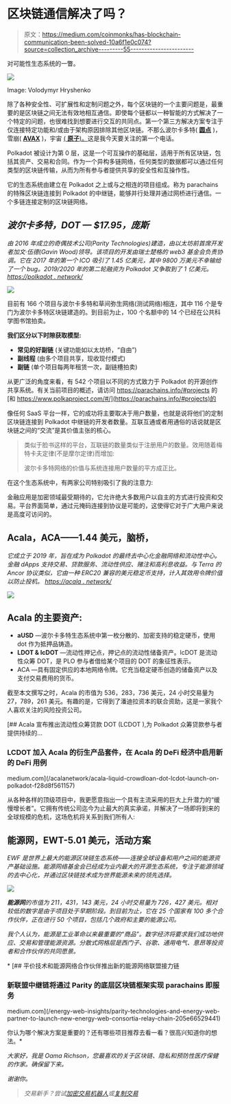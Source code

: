 # 区块链通信解决了吗？

> 原文：<https://medium.com/coinmonks/has-blockchain-communication-been-solved-10a6f1e0c074?source=collection_archive---------55----------------------->

对可能性生态系统的一瞥。

![](img/b367cc2f81aa5ab909fe8fe5a40dd898.png)

Image: Volodymyr Hryshenko

除了各种安全性、可扩展性和定制问题之外，每个区块链的一个主要问题是，最重要的是区块链之间无法有效地相互通信。即使每个链都以一种智能的方式解决了一个特定的问题，也很难找到想要进行交互的共同点。第一个第三方解决方案专注于仅连接特定功能和/或由于架构原因排除其他区块链。不那么波尔卡多特( [**圆点**](https://phemex.com/academy/what-is-polkadot-coin) )，雪崩( [**AVAX**](https://phemex.com/academy/what-is-avalanche-avax-crypto) )，宇宙 [( **原子**)。](https://phemex.com/academy/cosmos-atom)这是我今天要关注的第一个电话。

Polkadot 被设计为第 0 层，这是一个可互操作的基础层，适用于所有区块链，包括其资产、交易和合同。作为一个异构多链网络，任何类型的数据都可以通过任何类型的区块链传输，从而为所有参与者提供共享的安全性和互操作性。

它的生态系统由建立在 Polkadot 之上或与之相连的项目组成。称为 parachains 的特殊区块链连接到 Polkadot 的中继链，能够并行处理并通过网桥进行通信。一个多链连接定制的区块链网络。

## ***波尔卡多特，DOT — $17.95，庞斯***

*由 2016 年成立的奇偶技术公司(Parity Technologies)建造，由以太坊前首席开发者加文·伍德(Gavin Wood)领导。该项目的开发由瑞士楚格的 web3 基金会负责协调。它在 2017 年的第一个 ICO 吸引了 1.45 亿美元，其中 9800 万美元不幸输给了一个 bug。2019/2020 年的第二轮融资为 Polkadot 又争取到了 1 亿美元。* [*https://polkadot . network/*](https://polkadot.network/)

![](img/89253b79733feb17339b3916b3ba68cf.png)

目前有 166 个项目与波尔卡多特和草间弥生网络(测试网络)相连，其中 116 个是专门为波尔卡多特区块链建造的。到目前为止，100 个名额中的 14 个已经在公共科学图书馆拍卖。

**我们区分以下时隙获取模型:**

*   **常见的好副链**
    (关键功能如以太坊桥，“自由”)
*   **副线程**
    (由多个项目共享，现收现付模式)
*   **副链**
    (单个项目每两年租赁一次，副链槽拍卖)

从更广泛的角度来看，有 542 个项目以不同的方式致力于 Polkadot 的开源创作共享系统。有关当前项目的概述，请访问 https://parachains.info/#projects 的[和 https://www.polkaproject.com/#/](https://parachains.info/#projects)的

像任何 SaaS 平台一样，它的成功将主要取决于用户数量，也就是说将他们的定制区块链连接到 Polkadot 中继链的开发者数量。互联互通或者用通俗的话说就是区块链之间的“交流”是其价值主张的核心。

> 类似于脸书这样的平台，互联链的数量类似于注册用户的数量。效用随着梅特卡夫定律(不是摩尔定律)而增加:
> 
> 波尔卡多特网络的价值与系统连接用户数量的平方成正比。

在这个生态系统中，有两家公司特别吸引了我的注意力:

金融应用是加密领域最受期待的，它允许绝大多数用户以自主的方式进行投资和交易。平台界面简单，通过元掩码连接到协议是可能的，这使得它对于广大用户来说是高度可访问的。

## Acala，ACA——1.44 美元，脑桥，

*它成立于 2019 年，旨在成为 Polkadot 的最终去中心化金融网络和流动性中心。金融 dApps 支持交易、贷款服务、流动性供应、赌注和高利息收益。与 Terra 的 Ancor 协议类似，它由一种 ERC20 兼容的美元稳定币支持，计入其效用令牌价值以防止投机。* [*https://acala . network/*](https://acala.network/)

![](img/0809382dd9ea2d7c821403235834c6a1.png)

## **Acala 的主要资产:**

*   **aUSD** —波尔卡多特生态系统中第一枚分散的、加密支持的稳定硬币，使用 dot 作为抵押品铸造。
*   **LDOT & lcDOT** —流动性押记点，押记点的流动性储备资产。lcDOT 是流动性众筹 DOT，是 PLO 参与者借给某个项目的 DOT 的象征性表示。
*   ACA —具有固定供应的本地网络令牌。它充当稳定硬币创造的储备资产以及支付交易费用的货币。

截至本文撰写之时，Acala 的市值为 536，283，736 美元，24 小时交易量为 27，789，261 美元。有趣的是，它得到了潘迪拉资本的联合资助，这是一家我个人喜欢关注的风险投资公司。

[](/acalanetwork/acala-liquid-crowdloan-dot-lcdot-launch-on-polkadot-f28d8f561157) [## Acala 宣布推出流动性众筹贷款 DOT (LCDOT ),为 Polkadot 众筹贷款参与者提供持续的…

### LCDOT 加入 Acala 的衍生产品套件，在 Acala 的 DeFi 经济中启用新的 DeFi 用例

medium.com](/acalanetwork/acala-liquid-crowdloan-dot-lcdot-launch-on-polkadot-f28d8f561157) 

从各种各样的顶级项目中，我更愿意指出一个具有主流采用的巨大上升潜力的“缓慢增长者”。它拥有传统公司迄今为止最大的真实承诺，并解决了一场即将到来的全球规模的危机，这场危机将关系到我们所有人:

## 能源网，EWT-5.01 美元，活动方案

*EWF 是世界上最大的能源区块链生态系统——连接全球设备和用户之间的能源资产基础设施。能源网络基金会已经成为业内最大的开源生态系统，专注于能源领域的去中心化，并通过区块链技术成为世界能源未来的领先选择。* [](https://www.energyweb.org/)

*![](img/295f8f77c34338957fe5f594d8b8ea9a.png)*

***能源网**的市值为 211，431，143 美元，24 小时交易量为 726，427 美元。相对较低的数字是由于项目处于早期阶段。到目前为止，它在 25 个国家有 100 多个合作伙伴，正在进行 50 个项目，包括几个政府和主要的能源公司。*

*我个人认为，能源是工业革命以来最重要的“商品”。数字经济将要求我们成功地供应、交易和管理能源资源。分散式网格层是西门子、谷歌、通用电气、意昂等投资者和合作伙伴的共同愿景。*

*[](/energy-web-insights/parity-technologies-and-energy-web-partner-to-launch-new-energy-web-consortia-relay-chain-205e66529441) [## 平价技术和能源网络合作伙伴推出新的能源网络联盟接力链

### 新联盟中继链将通过 Parity 的底层区块链框架实现 parachains 即服务

medium.com](/energy-web-insights/parity-technologies-and-energy-web-partner-to-launch-new-energy-web-consortia-relay-chain-205e66529441) 

你认为哪个解决方案是重要的？还有哪些项目推荐去看一看？很高兴知道你的想法。* 

*大家好，我是 Oama Richson，您最喜欢的关于区块链、隐私和预防性医疗保健的作家。确保留下来。*

*谢谢你。*

> *交易新手？尝试[加密交易机器人](/coinmonks/crypto-trading-bot-c2ffce8acb2a)或[复制交易](/coinmonks/top-10-crypto-copy-trading-platforms-for-beginners-d0c37c7d698c)*